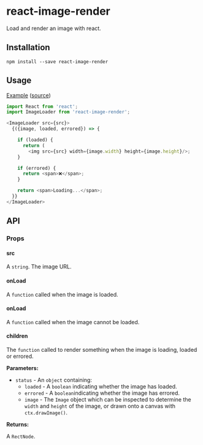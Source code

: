 # react-image-render

Load and render an image with react.

## Installation

```
npm install --save react-image-render
```

## Usage

[Example](https://jameslnewell.github.io/react-image-render) ([source](https://github.com/jameslnewell/react-image-render/blob/master/example/App.js#L8))

```js
import React from 'react';
import ImageLoader from 'react-image-render';

<ImageLoader src={src}>
  {({image, loaded, errored}) => {

    if (loaded) {
      return (
        <img src={src} width={image.width} height={image.height}/>;
    }

    if (errored) {
      return <span>❌</span>;
    }

    return <span>Loading...</span>;
  }}
</ImageLoader>
```

## API

### Props

#### src

A `string`. The image URL.

#### onLoad

A `function` called when the image is loaded.

#### onLoad

A `function` called when the image cannot be loaded.

#### children

The `function` called to render something when the image is loading, loaded or errored.

**Parameters:**

- `status` - An `object` containing:
  - `loaded` - A `boolean` indicating whether the image has loaded.
  - `errored` - A `boolean`indicating whether the image has errored.
  - `image` - The `Image` object which can be inspected to determine the `width` and `height` of the image, or drawn onto a canvas with `ctx.drawImage()`.

**Returns:**

A `RectNode`.